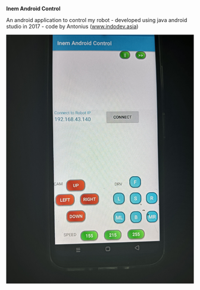 **Inem Android Control**

An android application to control my robot - developed using java android studio in 2017 - code by Antonius (www.indodev.asia)

<img src="https://raw.githubusercontent.com/indodev-asia/inem_android_control/refs/heads/main/inem%20android%20control.jpg">
